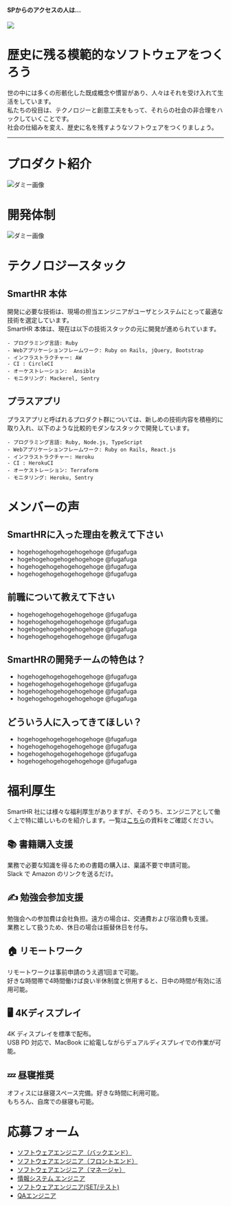 #### SPからのアクセスの人は...

![](https://s3-ap-northeast-1.amazonaws.com/kufutools-codimd/uploads/upload_df5284ef32470a35858ec9e7e8f2c69b.jpg)


# 歴史に残る模範的なソフトウェアをつくろう



世の中には多くの形骸化した既成概念や慣習があり、人々はそれを受け入れて生活をしています。  
私たちの役目は、テクノロジーと創意工夫をもって、それらの社会の非合理をハックしていくことです。  
社会の仕組みを変え、歴史に名を残すようなソフトウェアをつくりましょう。  



----



  
# プロダクト紹介
![ダミー画像](http://placehold.it/900x500)

# 開発体制
![ダミー画像](http://placehold.it/900x500)

# テクノロジースタック

## SmartHR 本体

開発に必要な技術は、現場の担当エンジニアがユーザとシステムにとって最適な技術を選定しています。  
SmartHR 本体は、現在は以下の技術スタックの元に開発が進められています。


```
- プログラミング言語: Ruby
- Webアプリケーションフレームワーク: Ruby on Rails, jQuery, Bootstrap
- インフラストラクチャー: AW
- CI : CircleCI
- オーケストレーション:  Ansible
- モニタリング: Mackerel, Sentry
```

## プラスアプリ
プラスアプリと呼ばれるプロダクト群については、新しめの技術内容を積極的に取り入れ、以下のような比較的モダンなスタックで開発しています。

```
- プログラミング言語: Ruby, Node.js, TypeScript
- Webアプリケーションフレームワーク: Ruby on Rails, React.js
- インフラストラクチャー: Heroku
- CI : HerokuCI
- オーケストレーション: Terraform
- モニタリング: Heroku, Sentry
```

# メンバーの声
## SmartHRに入った理由を教えて下さい

- hogehogehogehogehogehoge @fugafuga
- hogehogehogehogehogehoge @fugafuga
- hogehogehogehogehogehoge @fugafuga
- hogehogehogehogehogehoge @fugafuga

## 前職について教えて下さい
- hogehogehogehogehogehoge @fugafuga
- hogehogehogehogehogehoge @fugafuga
- hogehogehogehogehogehoge @fugafuga
- hogehogehogehogehogehoge @fugafuga

## SmartHRの開発チームの特色は？
- hogehogehogehogehogehoge @fugafuga
- hogehogehogehogehogehoge @fugafuga
- hogehogehogehogehogehoge @fugafuga
- hogehogehogehogehogehoge @fugafuga


## どういう人に入ってきてほしい？
- hogehogehogehogehogehoge @fugafuga
- hogehogehogehogehogehoge @fugafuga
- hogehogehogehogehogehoge @fugafuga
- hogehogehogehogehogehoge @fugafuga

# 福利厚生
SmartHR 社には様々な福利厚生がありますが、そのうち、エンジニアとして働く上で特に嬉しいものを紹介します。一覧は[こちら](http://smarthr.co.jp)の資料をご確認ください。

## 📚 書籍購入支援
業務で必要な知識を得るための書籍の購入は、稟議不要で申請可能。  
Slack で Amazon のリンクを送るだけ。

## ✍️ 勉強会参加支援
勉強会への参加費は会社負担。遠方の場合は、交通費および宿泊費も支援。  
業務として扱うため、休日の場合は振替休日を付与。

## 🏠 リモートワーク
リモートワークは事前申請のうえ週1回まで可能。  
好きな時間帯で4時間働けば良い半休制度と併用すると、日中の時間が有効に活用可能。

## 🖥️ 4Kディスプレイ
4K ディスプレイを標準で配布。  
USB PD 対応で、MacBook に給電しながらデュアルディスプレイでの作業が可能。

## 💤 昼寝推奨
オフィスには昼寝スペース完備。好きな時間に利用可能。  
もちろん、自席での昼寝も可能。

# 応募フォーム
- [ソフトウェアエンジニア（バックエンド）](http://qiita.com)
- [ソフトウェアエンジニア（フロントエンド）](http://qiita.com)
- [ソフトウェアエンジニア（マネージャ）](http://qiita.com)
- [情報システム エンジニア](http://qiita.com)
- [ソフトウェアエンジニア(SET/テスト)](http://qiita.com)
- [QAエンジニア](http://qiita.com)
